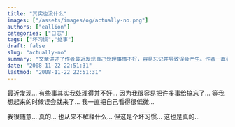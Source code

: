 ```yaml
---
title: "其实也没什么"
images: ["/assets/images/og/actually-no.png"]
authors: ["eallion"]
categories: ["日志"]
tags: ["坏习惯","处事"]
draft: false
slug: "actually-no"
summary: "文章讲述了作者最近发现自己处理事情不好，容易忘记并导致误会产生。作者一直看自己很低微，随意且不解释。但这是个坏习惯。"
date: "2008-11-22 22:51:31"
lastmod: "2008-11-22 22:51:31"
---
```


最近发现...
有些事其实我处理得并不好...
因为我很容易把许多事给搞忘了...
等我想起来的时候误会就来了...
我一直把自己看得很低微...

我很随意... 真的...
也从来不解释什么... 但这是个坏习惯... 这也是真的...
